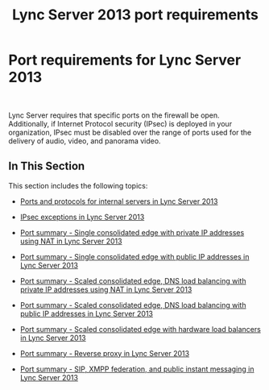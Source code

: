 ﻿---
title: Lync Server 2013 port requirements
TOCTitle: Port requirements
ms:assetid: 9a6c1300-ef88-4181-a8f1-43cd3093962b
ms:mtpsurl: https://technet.microsoft.com/en-us/library/Gg398798(v=OCS.15)
ms:contentKeyID: 48184886
ms.date: 07/23/2014
mtps_version: v=OCS.15
---

# Port requirements for Lync Server 2013

 


Lync Server requires that specific ports on the firewall be open. Additionally, if Internet Protocol security (IPsec) is deployed in your organization, IPsec must be disabled over the range of ports used for the delivery of audio, video, and panorama video.

## In This Section

This section includes the following topics:

  - [Ports and protocols for internal servers in Lync Server 2013](lync-server-2013-ports-and-protocols-for-internal-servers.md)

  - [IPsec exceptions in Lync Server 2013](lync-server-2013-ipsec-exceptions.md)

  - [Port summary - Single consolidated edge with private IP addresses using NAT in Lync Server 2013](lync-server-2013-port-summary-single-consolidated-edge-with-private-ip-addresses-using-nat.md)

  - [Port summary - Single consolidated edge with public IP addresses in Lync Server 2013](lync-server-2013-port-summary-single-consolidated-edge-with-public-ip-addresses.md)

  - [Port summary - Scaled consolidated edge, DNS load balancing with private IP addresses using NAT in Lync Server 2013](lync-server-2013-port-summary-scaled-consolidated-edge-dns-load-balancing-with-private-ip-addresses-using-nat.md)

  - [Port summary - Scaled consolidated edge, DNS load balancing with public IP addresses in Lync Server 2013](lync-server-2013-port-summary-scaled-consolidated-edge-dns-load-balancing-with-public-ip-addresses.md)

  - [Port summary - Scaled consolidated edge with hardware load balancers in Lync Server 2013](lync-server-2013-port-summary-scaled-consolidated-edge-with-hardware-load-balancers.md)

  - [Port summary - Reverse proxy in Lync Server 2013](lync-server-2013-port-summary-reverse-proxy.md)

  - [Port summary - SIP, XMPP federation, and public instant messaging in Lync Server 2013](lync-server-2013-port-summary-sip-xmpp-federation-and-public-instant-messaging.md)

